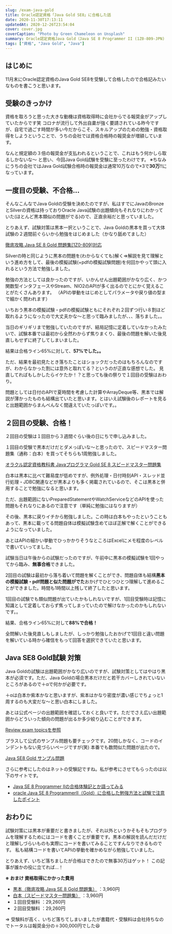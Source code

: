 ```yaml
---
slug: /exam-java-gold
title: Oracle認定資格「Java Gold SE8」に合格した話
date: 2020-11-30T17:13:11
updatedAt: 2020-12-26T23:54:04
cover: cover.jpg
coverCaption: "Photo by Green Chameleon on Unsplash"
summary: Oracle認定資格Java Gold（Java SE 8 Programmer II (1Z0-809-JPN) ）資格試験合格記です。
tags: ["資格", "Java Gold", "Java"]
---
```


## はじめに

11月末にOracle認定資格のJava Gold SE8を受験して合格したので合格記みたいなものを書こうと思います。

## 受験のきっかけ

資格を取ろうと思った大きな動機は資格取得時に会社からでる報奨金がアップしていたからです笑
コロナが流行して外出自粛が強く要請されている昨今ですが、自宅で過ごす時間が多い今だからこそ、スキルアップのための勉強・資格取得をしようということで、うちの会社では資格合格時の報奨金が増額しています。

なんと規定額の３倍の報奨金が支払われるということで、これはもう何かしら取るしかないな～ と思い、今回Java Gold試験を受験に至ったわけです。
※ちなみにうちの会社ではJava Gold試験合格時の報奨金は通常10万なので×3で**30万**!!になっています。

## 一度目の受験、不合格...

そんなこんなでJava Goldの受験を決めたのですが、私はすでにJavaのBronzeとSilverの資格は持っておりOracle Java試験の出題傾向もそれなりにわかっていた(ほとんど黒本類似の問題がでる)ので、正直余裕だと思っていました。

とりあえず、試験対策は黒本一択ということで、Java Goldの黒本を買って大体試験の２週間前ぐらいから勉強をはじめました（かなり舐めてました）

[徹底攻略 Java SE 8 Gold 問題集[1Z0-809]対応](https://www.amazon.co.jp/dp/4295000035)

Silverの時と同じように黒本の問題を(わからなくても)解く⇒解説を見て理解という進め方をして、最後の模擬試験(+pdfの模擬試験問題)を何回かやって頭に入れるという方法で勉強しました。

勉強の方法としては良かったのですが、いかんせん出題範囲がかなり広く、かつ関数型インタフェースやStream、NIO2のAPIが多く出るのでとにかく覚えることがたくさんあります。
（APIの挙動をはじめとしてパラメータや戻り値の型まで細かく問われます）

いちおう黒本の模擬試験・pdfの模擬試験ともにそれぞれ２回ずつ行い８割ほど取れるようになったので大丈夫かな～と思って臨みましたが、、、落ちました。。

当日のギリギリまで勉強していたのですが、結局記憶に定着していなかったみたいで、試験本番では最初から全然わからず焦りまくり、最後の問題を解いた後見直しもせずに終了してしまいました。

結果は合格ライン65%に対して、**57%でした。。**

ただ、結果を最初見たとき落ちたことはショックだったのはもちろんなのですが、わからなかった割には意外と取れてる？というのが正直な感想でした。
見直してればもしかしたらイケたか！？と思っても後の祭りで１回目の受験はおわり。

問題としては日付のAPIで夏時間を考慮した計算やArrayDeque等、黒本では解説が薄かったものも結構出ていたと思います。とはいえ試験後のレポートを見ると出題範囲からまんべんなく間違えていたっぽいです。。

## ２回目の受験、合格！

２回目の受験は１回目から３週間ぐらい後の日にちで申し込みました。

１回目の受験で黒本だけだとダメっぽいな～と思ったので、スピードマスター問題集（通称：白本）を買ってそちらも1周勉強しました。

[オラクル認定資格教科書 Javaプログラマ Gold SE 8 スピードマスター問題集](https://www.amazon.co.jp/dp/4798146811)

白本は黒本に比べて難易度が低めですが、例外処理・日付時刻API・スレッド並行処理・JDBC関連などが黒本よりも多く掲載されているので、そこは黒本と併用することで勉強になると思います。

ただ、出題範囲にないPreparedStatementやWatchServiceなどのAPIを使った問題もそれなりにあるので注意です（単純に勉強にはなりますが）

その後、黒本に戻りイチから勉強しました。この時は白本もやったということもあって、黒本に載ってる問題自体は模擬試験含めてほぼ正解で解くことができるようになっていました。

あとはAPIの細かい挙動でひっかかりそうなところはExcelにメモ程度のレベルで書いていってました。

試験当日は午後からの試験だったのですが、午前中に黒本の模擬試験を1回やってから臨み、**無事合格**できました。

2回目の試験は最初から落ち着いて問題を解くことができ、問題自体も結構**黒本の模擬試験・pdf問題と似た問題がでた**おかげでひとつひとつ理解して進めることができました。時間も1時間以上残して終了したと思います。

1回目の試験でも類似問題が出ていたかもしれないですが、1回目受験時は記憶に知識として定着しておらず焦ってしまっていたので解けなかったのかもしれないです。。

結果、合格ライン65%に対して**88%で合格！**

全問解いた後見直しもしましたが、しっかり勉強したおかげで1回目と違い問題を解いている時から確信をもって回答を選択できていたと思います。

## Java SE8 Gold試験 対策

Java Goldの試験は出題範囲がかなり広いのですが、試験対策としてはやはり黒本が必須です。ただ、Java Goldの場合黒本だけだと若干カバーしきれていないところがあるので＋αで何かが必要です。

＋αは白本か紫本かなと思いますが、紫本はかなり密度が濃い感じでちょっと1周するのも大変だな～と思い白本にしました。

あとは公式ページの出題範囲を確認しておくと良いです。ただでさえ広い出題範囲からどういった傾向の問題が出るか多少絞り込むことができます。

[Review exam topicsを参照](https://education.oracle.com/ja/java-se-8-programmer-ii/pexam_1Z0-809)

プラスして公式のサンプル問題も要チェックです。20問しかなく、コードのインデントもない見づらいページですが(笑) 本番でも数問似た問題が出たので。

[Java SE8 Gold サンプル問題](https://www.oracle.com/jp/education/certification/ocjp-gold-se8-3305267-ja.html)

さらに参考にしたのはネットの受験記ですね。私が参考にさせてもらったのは以下のサイトです。

- [Java SE 8 Programmer IIの合格体験記とか語ってみる](https://qiita.com/infhyroyage/items/04732bdc42b897bc8614)
- [oracle Java SE 8 ProgrammerⅡ（Gold）に合格した勉強方法と試験で注意したポイント](https://ito-u-oti.com/post-565/)

## おわりに

試験対策には黒本が重要だと書きましたが、それ以外というかそもそもプログラムを理解するためにはコードを書くことが重要です。黒本の解説を読んだだけだと理解しづらいものも実際にコードを書いてみることですんなりできるものです。
私も結構コードを書いてAPIの挙動を確かめながら勉強していました。

とりあえず、いちど落ちましたが合格はできたので無事30万はゲット！
この記事が誰かの役に立てれば...！

**※ おまけ 資格取得にかかった費用**

- [黒本（徹底攻略 Java SE 8 Gold 問題集）](https://www.amazon.co.jp/dp/4295000035) ：3,960円
- [白本（スピードマスター問題集）](https://www.amazon.co.jp/dp/4798146811) ：3,960円
- １回目受験料 ：29,260円
- ２回目受験料 ：29,260円

⇒ 受験料が高く、いちど落ちてしまいましたが書籍代・受験料は会社持ちなのでトータルは報奨金分の＋300,000円でした😆